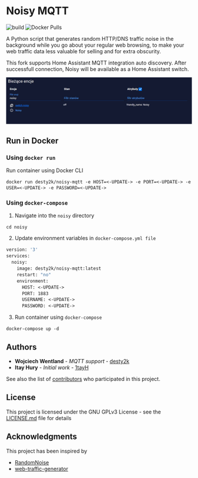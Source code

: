 
# Noisy MQTT
![build](https://github.com/desty2k/noisy/workflows/build/badge.svg)
![Docker Pulls](https://img.shields.io/docker/pulls/desty2k/noisy-mqtt)

A Python script that generates random HTTP/DNS traffic noise in the background while you go about your regular web 
browsing, to make your web traffic data less valuable for selling and for extra obscurity.

This fork supports Home Assistant MQTT integration auto discovery. After successfull connection, 
Noisy will be available as a Home Assistant switch.

![](<images/ha.jpg>)

## Run in Docker

### Using `docker run`

Run container using Docker CLI

```
docker run desty2k/noisy-mqtt -e HOST=<-UPDATE-> -e PORT=<-UPDATE-> -e USER=<-UPDATE-> -e PASSWORD=<-UPDATE->
```


### Using `docker-compose`

1. Navigate into the `noisy` directory
```
cd noisy
```

2. Update environment variables in `docker-compose.yml file`

```dockerfile
version: '3'
services:
  noisy:
    image: desty2k/noisy-mqtt:latest
    restart: "no"
    environment:
      HOST: <-UPDATE->
      PORT: 1883
      USERNAME: <-UPDATE->
      PASSWORD: <-UPDATE->

```


3. Run container using `docker-compose`
```
docker-compose up -d
```

## Authors

* **Wojciech Wentland** - *MQTT support* - [desty2k](https://github.com/desty2k)
* **Itay Hury** - *Initial work* - [1tayH](https://github.com/1tayH)

See also the list of [contributors](https://github.com/1tayH/Noisy/contributors) who participated in this project.

## License

This project is licensed under the GNU GPLv3 License - see the [LICENSE.md](LICENSE) file for details

## Acknowledgments

This project has been inspired by
* [RandomNoise](http://www.randomnoise.us)
* [web-traffic-generator](https://github.com/ecapuano/web-traffic-generator)
